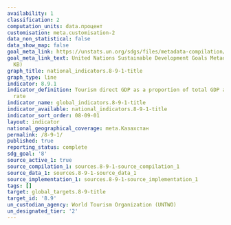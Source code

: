```yaml
---
availability: 1
classification: 2
computation_units: data.процент
customisation: meta.customisation-2
data_non_statistical: false
data_show_map: false
goal_meta_link: https://unstats.un.org/sdgs/files/metadata-compilation/Metadata-Goal-8.pdf
goal_meta_link_text: United Nations Sustainable Development Goals Metadata (PDF 526
  KB)
graph_title: national_indicators.8-9-1-title
graph_type: line
indicator: 8.9.1
indicator_definition: Tourism direct GDP as a proportion of total GDP and in growth
  rate
indicator_name: global_indicators.8-9-1-title
indicator_available: national_indicators.8-9-1-title
indicator_sort_order: 08-09-01
layout: indicator
national_geographical_coverage: meta.Казахстан
permalink: /8-9-1/
published: true
reporting_status: complete
sdg_goal: '8'
source_active_1: true
source_compilation_1: sources.8-9-1-source_compilation_1
source_data_1: sources.8-9-1-source_data_1
source_implementation_1: sources.8-9-1-source_implementation_1
tags: []
target: global_targets.8-9-title
target_id: '8.9'
un_custodian_agency: World Tourism Organization (UNTWO)
un_designated_tier: '2'
---
```

